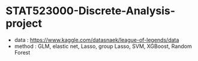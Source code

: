 # STAT523000-Discrete-Analysis-project

* data : https://www.kaggle.com/datasnaek/league-of-legends/data
* method : GLM, elastic net, Lasso, group Lasso, SVM, XGBoost, Random Forest
